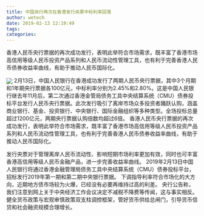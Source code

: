 ```yaml
---
title: 中国央行再次在香港发行央票中标利率回落
author: wetech
date: 2019-02-13 12:19:49
tags: 
categories: 
---
```

香港人民币央行票据的再次成功发行，表明此举符合市场需求，既丰富了香港市场高信用等级人民币投资产品系列和人民币流动性管理工具，也有利于完善香港人民币债券收益率曲线，有助于推动人民币国际化。
<!-- more -->
<img align="center" border="0" src="https://imgcdn.yicai.com/uppics/images/2019/02/fe2037e46d4ec31fc813bd590b526c44.jpg" />
2月13日，中国人民银行在香港成功发行了两期人民币央行票据，其中3个月期和1年期央行票据各100亿元，中标利率分别为2.45%和2.80%。这是中国人民银行继去年11月后，第二次通过香港金管局债务工具中央结算系统（CMU）债券投标平台发行人民币央行票据。此次发行吸引了离岸市场众多投资者踊跃认购，涵盖商业银行、基金、投资银行、中央银行、国际金融组织等多种类型。全场投标总量超过1200亿元，两期央行票据认购倍数均超过6倍。
香港人民币央行票据的再次成功发行，表明此举符合市场需求，既丰富了香港市场高信用等级人民币投资产品系列和人民币流动性管理工具，也有利于完善香港人民币债券收益率曲线，有助于推动人民币国际化。
 
 
发行央票对于管理离岸人民币流动性、影响短期市场利率更加有效，同时也可丰富香港高信用等级人民币金融产品，进一步完善收益率曲线。
2019年2月13日中国人民银行将通过香港金融管理局债务工具中央结算系统（CMU）债券投标平台，招标发行2019年第一期和第二期中央银行票据。
下调指导利率符合市场化的大方向，近期地方债市场较为火爆，已经没有必要再维持过高的利差。
央行公告称，我们注意到网上关于中央经济工作会议决定不减税不降费等传闻，这与事实相反。
健全货币政策与宏观审慎政策双支柱调控框架，管好货币供给总闸门，引导货币信贷和社会融资规模合理增长。

